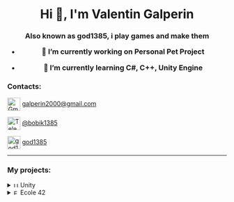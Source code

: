 <h1 align="center">Hi 👋, I'm Valentin Galperin</h1>
<h3 align="center">Also known as god1385, i play games and make them

- 🔭 I’m currently working on **Personal Pet Project**

- 🌱 I’m currently learning **C#, C++, Unity Engine**

<h3 align="left">Contacts:</h3>
<p align="left">
<a href="https://galperin2000@gmail.com" target="blank"><img align="center" src="https://upload.wikimedia.org/wikipedia/commons/thumb/8/8c/Gmail_Icon_%282013-2020%29.svg/320px-Gmail_Icon_%282013-2020%29.svg.png" alt="Gmail" height="30" width="30" /></a> <a href="https://galperin2000@gmail.com" target="blank"> galperin2000@gmail.com</a>
</p>
<p align="left">
<a href="https://t.me/bobik1385" target="blank"><img align="center" src="https://upload.wikimedia.org/wikipedia/commons/thumb/8/83/Telegram_2019_Logo.svg/240px-Telegram_2019_Logo.svg.png" alt="Telegram" height="30" width="30" /></a> <a href="https://t.me/bobik1385" target="blank">@bobik1385</a>
</p>
<p align="left">
<a href="https://discordapp.com/users/240520940981583874" target="blank"><img align="center" src="https://w7.pngwing.com/pngs/669/539/png-transparent-logo-guessing-game-application-screenshot-discord-social-media-computer-icons-discord-icon-miscellaneous-blue-computer-wallpaper-thumbnail.png" alt="god1385" height="30" width="30" /></a> <a href="https://discordapp.com/users/240520940981583874" target="blank">god1385</a>
</p>

---
<h3 align="left">My projects:</h3>



<details>
<summary><a href="#"><img src="https://w7.pngwing.com/pngs/158/553/png-transparent-unity-technologies-video-games-3d-computer-graphics-software-developer-3ds-max-logo-thumbnail.png" alt="Unity" width="11" height="11" /></a> Unity</summary>

Unity become my first step in the game development. Inside sections projects sorted from latest to oldest.

+ <details>
    <summary><a href="#"><img src="https://w7.pngwing.com/pngs/158/553/png-transparent-unity-technologies-video-games-3d-computer-graphics-software-developer-3ds-max-logo-thumbnail.png" alt="Unity" width="11" height="11" /></a> Ghost's Wokshop</summary>

    Ghost's Wokshop is a short interactive story about family, art and passing.

    <img src="https://img.itch.zone/aW1nLzEyNDc5NTAzLnBuZw==/original/mJ8Nsh.png" alt="Ghost's Wokshop" width="500" height="300">
    
    <a href="https://github.com/JohnnyZaev/JamGDTV2023">GitHub Repository</a>
    
    <a href="https://johnnyzaev.itch.io/ghostworkshop" target="blank">WebGL Build</a>
    
   </details>

+ <details>
    <summary><a href="#"><img src="https://w7.pngwing.com/pngs/158/553/png-transparent-unity-technologies-video-games-3d-computer-graphics-software-developer-3ds-max-logo-thumbnail.png" alt="Unity" width="11" height="11" /></a> Robot Walks</summary>

    Mobile shooter game prototype, work in progress

    <img src="https://img.youtube.com/vi/AVE7itGTmLs/0.jpg" alt="Roll Ball" width="500" height="300">
    
    <a href="https://github.com/Ferundal/Robot_Walks">GitHub Repository</a>
    
    <a href="https://www.youtube.com/watch?v=AVE7itGTmLs" target="blank">Gameplay Video</a>
   </details>
    
+ <details>
    <summary><a href="#"><img src="images/42_Logo.png" alt="Ecole 42" width="11" height="11"></a> Ecole 42 Unity</summary>

    Projects on Unity from <a href="https://en.wikipedia.org/wiki/42_(school)" target="blank">Ecole 42</a> programming school.
    + <details>
        <summary><a href="https://github.com/Ferundal/Piscine-Unity" target="blank">Piscine Unity</a></summary>
        Intensive course covering different Unity Engine capabilities. As result - several different Unity games.
        
        
      </details>
    + <details>
        <summary><a href="https://github.com/Ferundal/in-the-shadows" target="blank">in-the-shadows</a></summary>
        Complete game with little bit of algo and a lot of creativity.

        Here is the goal of the game: the player must use an object in the foreground to create a shadow that looks like a familiar shape in the background.
    
        <a href="https://www.youtube.com/watch?v=rezkc5tS3R0" target="blank"><img src="https://img.youtube.com/vi/rezkc5tS3R0/0.jpg" alt="Roll Ball" width="500" height="300"></a>
      </details>
   </details>
+ <details>
    <summary><a href="#"><img src="images/clipboard.png" alt="Test task" width="11" height="11" /></a> Test tasks</summary>

    During job search i made few projects in limeted time to prove my qualification.
    
    + <details>
        <summary><a href="https://github.com/Ferundal/Alarm_Clock" target="blank">Alarm Clock</a></summary>
        Simple Android application. Get time from internet, show it to user.
        User can set up alarm time by entering numerals in the fields or by moving clock hands.
        Work in both portrait and landscape mode.
        <table>
            <tr>
                <td rowspan = "2">
                    <img src="images/Unity/test_tasks/alarm_clock/Screenshot_20220706_210305_com.DefaultCompany.ToRScientificEnvironments.jpg" alt="Test task" width="200" height="450">
                </td>
                <td>
                    <img src="images/Unity/test_tasks/alarm_clock/Screenshot_20220706_212604_com.DefaultCompany.ToRScientificEnvironments.jpg" alt="Test task" width="450" height="200">
                </td>
            </tr>
            <tr>
                <td>
                    <img src="images/Unity/test_tasks/alarm_clock/Screenshot_20220706_212622_com.DefaultCompany.ToRScientificEnvironments.jpg" alt="Test task" width="450" height="200">
                </td>
            </tr>
    </table>
      </details>
   </details>
+ <details>
    <summary><a href="#"><img src="images/Unity/00-Junior_Programmer-Pathway.png" alt="Test task" width="11" height="11" /></a> Junior Programmer Pathway</summary>
        
    During my path to <a href="https://www.credly.com/badges/4378bc78-5530-4bd4-9bcd-ff089fc1cdb3/public_url" target="blank">Unity Junior Programmer</a> badge in <a href="https://learn.unity.com/pathway/junior-programmer">Junior Programmer Pathway</a>, i made a few projects showing my new skills.
    + <details>
        <summary><a href="https://github.com/Ferundal/UL_JP_Prototype_4/tree/main" target="blank">Roll ball</a></summary>
    
        Game purpose is to hold as long as possible on the board. Pick up power ups to trow enemy balls away from the board, some of them can be used by pressing "space".
    
        <a href="https://www.youtube.com/watch?v=lRvkXdY3gQo" target="blank"><img src="images/Unity/Junior_Programmer-Pathway/Roll_Ball/Youtube_prev.png" alt="Roll Ball" width="500" height="300"></a>
    
        <a href="https://play.unity.com/mg/other/webgl-builds-220216" target="blank">WebGL Build for browser</a>
      </details>
    + <details>
        <summary><a href="https://github.com/Ferundal/UL_JP_CountingPrototype" target="blank">Garbage Bin Sorter</a></summary>
    
        Mouse click on the trash in the right time to throw it in correct bin.
    
        <img src="images/Unity/Junior_Programmer-Pathway/Garbage_Bin_Sorter/GarbageBinSorter.png" alt="Roll Ball" width="500" height="300"></a>
    
        <a href="https://play.unity.com/mg/other/finalbuild-14" target="blank">WebGL Build for browser</a>
      </details>
   </details>
</details>

<details>
    <summary><a href="#"><img src="https://upload.wikimedia.org/wikipedia/commons/thumb/8/8d/42_Logo.svg/240px-42_Logo.svg.png" alt="Ecole 42" width="11" height="11"></a> Ecole 42</summary>
    

Following projects was made during my education in russian campus of <a href="https://en.wikipedia.org/wiki/42_(school)" target="blank">Ecole 42</a> programming school. From latest to oldest.
<p align="center">
<img src="https://badge42.vercel.app/api/v2/cl610h7il008209ii106oamsp/stats?cursusId=21&coalitionId=99" img align="center" alt="cjettie's 42 stats">
</p>

+ <details>
    <summary><a href="https://github.com/Ferundal/Piscine_Java" target="blank">Piscine_Java</a></summary>

    Intensive course covering topics from Java Core (including, Reflection API, Collections, JDBC and Multi-Threading) to Spring & Sockets.
   </details>
+ <details>
    <summary><a href="https://github.com/Ferundal/Inception" target="blank">Inception</a></summary>

    System Administration related exercise. 

    Few independent Docker containers (NGINX, WordPress, MariaDB) connected to docker-network and deployed with the docker-compose.
   </details>
+ <details>
    <summary><a href="https://github.com/Ferundal/ft_irc" target="blank">ft_irc</a></summary>

    Server for IRC chat protocol. Proceed user registration, private and group chat messages.

    What is new? Sockets. Also includes bot, who help save moderator privileges in chosen chat.
   </details>
+ <details>
    <summary><a href="https://github.com/Ferundal/minishell" target="blank">minishell</a></summary>

    Bash written by me. Multiprocessing, pipes, environment variables.
    
    Code follow <a href="https://github.com/42School/norminette/blob/master/pdf/en.norm.pdf" target="blank">specific Ecole 42 code style</a>.
   </details>
+ <details>
    <summary><a href="https://github.com/Ferundal/philosopher" target="blank">philosopher</a></summary>

    The Dining Philosopher Problem meet me with multitreading and multiprocessing. Mutexs, semaphores and etic.
    
    Code follow <a href="https://github.com/42School/norminette/blob/master/pdf/en.norm.pdf" target="blank">specific Ecole 42 code style</a>.
   </details>
+ <details>
    <summary><a href="https://github.com/Ferundal/libasm" target="blank">libasm</a></summary>

    First meeting with low-level programming. Recode of standart C library funtions in Assembler.

    Gives me basic knowledge about function calling convention and stack alignment.
   </details>
+ <details>
    <summary><a href="https://github.com/Ferundal/cube3d/tree/master#readme" target="blank">cube3d</a></summary>

    Simple raycast game engine written on C.

    Project uses external School 21 output library - minilibx.
    
    <a href="https://www.youtube.com/watch?v=c4ySvMEBvGM" target="blank"><img src="http://img.youtube.com/vi/c4ySvMEBvGM/0.jpg" alt="Roll Ball" width="500" height="300"></a>
    
    Code follow <a href="https://github.com/42School/norminette/blob/master/pdf/en.norm.pdf" target="blank">specific Ecole 42 code style</a>.
   </details>
+ <details>
    <summary><a href="https://github.com/Ferundal/ft_server" target="blank">ft_server</a></summary>

    Devops project. Dockerfile build Docker container with Nginx + MariaDB + Wordpress + phpMyAdmin and start it.
   </details>    
+ <details>
    <summary><a href="https://github.com/Ferundal/ft_printf/tree/master#readme" target="blank">ft_printf</a></summary>

    Recode of C standard library printf. First meet with variadic functions.
    
    Code follow <a href="https://github.com/42School/norminette/blob/master/pdf/en.norm.pdf" target="blank">specific Ecole 42 code style</a>.
   </details>
+ <details>
    <summary><a href="https://github.com/Ferundal/Libft" target="blank">Libft</a></summary>

    First project as a student at 42. Just recode a few functions of the C standard library as well as some other utility functions that i will use during your whole cursus.
    
    Code follow <a href="https://github.com/42School/norminette/blob/master/pdf/en.norm.pdf" target="blank">specific Ecole 42 code style</a>.
   </details>
</details>
